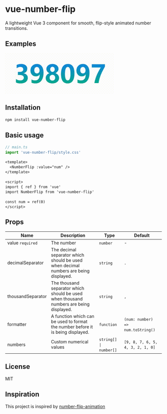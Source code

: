 # vue-number-flip

A lightweight Vue 3 component for smooth, flip-style animated number transitions.

## Examples

![](./assets/demo.gif)

## Installation

```bash
npm install vue-number-flip
```

## Basic usage

```ts
// main.ts
import 'vue-number-flip/style.css'
```

```vue
<template>
  <NumberFlip :value="num" />
</template>

<script>
import { ref } from 'vue'
import NumberFlip from 'vue-number-flip'

const num = ref(0)
</script>
```

## Props

| Name              | Description                                                                            | Type                   | Default                           |
| ----------------- | -------------------------------------------------------------------------------------- | ---------------------- | --------------------------------- |
| value `required`  | The number                                                                             | `number`               | -                                 |
| decimalSeparator  | The decimal separator which should be used when decimal numbers are being displayed.   | `string`               | `.`                               |
| thousandSeparator | The thousand separator which should be used when thousand numbers are being displayed. | `string`               | `,`                               |
| formatter         | A function which can be used to format the number before it is being displayed.        | `function`             | `(num: number) => num.toString()` |
| numbers           | Custom numerical values                                                                | `string[] \| number[]` | `[9, 8, 7, 6, 5, 4, 3, 2, 1, 0]`  |

## License

MIT

## Inspiration

This project is inspired by [number-flip-animation](https://github.com/der-Lehmann/number-flip-animation)

